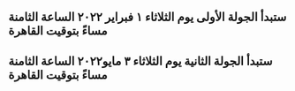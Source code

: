 ## ستبدأ الجولة الأولى يوم الثلاثاء ١ فبراير ٢٠٢٢ الساعة  الثامنة مساءً بتوقيت القاهرة

## ستبدأ الجولة الثانية يوم الثلاثاء ٣ مايو٢٠٢٢ الساعة الثامنة مساءً بتوقيت القاهرة
